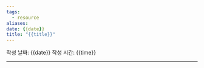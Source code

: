 ```yaml
---
tags:
  - resource
aliases: 
date: {{date}}
title: "{{title}}"
---
```


작성 날짜: {{date}}
작성 시간: {{time}}

---


